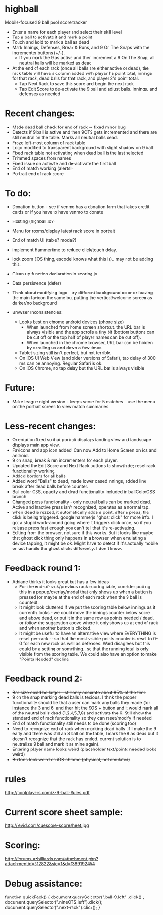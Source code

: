 # highball
Mobile-focused 9 ball pool score tracker
- Enter a name for each player and select their skill level
- Tap a ball to activate it and mark a point
- Touch and hold to mark a ball as dead
- Mark Innings, Defenses, Break & Runs, and 9 On The Snaps with the incrementer buttons (+/-).
    - If you mark the 9 as active and then increment a 9 On The Snap, all neutral balls will be marked as dead
- At the end of each rack (once all balls are either active or dead), the rack table will have a column added with player 1's point total, innings for that rack, dead balls for that rack, and player 2's point total.
    - Tap Next Rack to save this score and begin the next rack
    - Tap Edit Score to de-activate the 9 ball and adjust balls, innings, and defenses as needed

# Recent changes:
- Made dead ball check for end of rack -- fixed minor bug
- Detects if 9 ball is active and then 9OTS gets incremented and there are still neutral on the table. Marks all neutral balls dead.
- Froze left-most column of rack table
- Logo modified to transparent background with slight shadow on 9 ball
- Fixed rack table not activating when dead ball is the last selected
- Trimmed spaces from names
- Fixed issue on activate and de-activate the first ball
- End of match working (alerts!)
- Portrait end of rack score

# To do:

- Donation button - see if venmo has a donation form that takes credit cards or if you have to have venmo to donate
- Hosting (highball.io?)
- Menu for rooms/display latest rack score in portrait
- End of match UI (table? modal?)
- implement Hammertime to reduce click/touch delay.
- lock zoom (iOS thing, escodel knows what this is).. may not be adding this.
- Clean up function declaration in scoring.js
- Data persistence (defer)
- Think about modifying logo - try different background color or leaving the main favicon the same but putting the vertical/welcome screen as darker/no background
    
- Browser Inconsistencies:
    - Looks best on chrome android devices (phone size)
        - When launched from home screen shortcut, the URL bar is always visible and the app scrolls a tiny bit (bottom buttons can be cut off or the top half of player names can be cut off).
        - When launched in the chrome browser, URL bar can be hidden by scrolling up and down a few times
    - Tablet sizing still isn't perfect, but not terrible.
    - On iOS UI Web View (and older versions of Safari), tap delay of 300 ms can be annoying. Regular Safari is ok.
    - On iOS Chrome, no tap delay but the URL bar is always visible

# Future:
- Make league night version - keeps score for 5 matches... use the menu on the portrait screen to view match summaries

# Less-recent changes:
- Orientation fixed so that portrait displays landing view and landscape displays main app view.
- Favicons and app icon added. Can now Add to Home Screen on ios and android.
- 9 on snap, break & run incrementers for each player.
- Updated the Edit Score and Next Rack buttons to show/hide; reset rack functionality working.
- Added borders for all balls
- Added word "Balls" to dead, made lower cased innings, added line break after dead balls before counter.
 - Ball color CSS, opacity and dead functionality included in ballColorCSS branch
 - Changed press functionality - only neutral balls can be marked dead. Active and Inactive press isn't recognized, operates as a normal tap.
- when dead is rezzed, it automatically adds a point. after a press, the click is being triggered. google hammerjs "ghost click" for more info. I got a stupid work-around going where it triggers click once, so if you release press fast enough you can't tell  that it's re-activating.
- Editing from the browser, not sure if this works. But it looks like maybe that ghost click thing only happens in a browser, when emulating a device tapping, it might be ok. Might have to detect if it's actually mobile or just handle the ghost clicks differently. I don't know.

# Feedback round 1:
- Adriane thinks it looks great but has a few ideas:
  - For the end-of-rack/previous rack scoring table, consider putting this in a popup/overlay/modal that only shows up when a button is pressed (or maybe at the end of each rack when the 9 ball is counted).
  - It might look cluttered if we put the scoring table below innings as it currently looks - we could move the innings counter below score and above dead, or put it in the same row as points needed / dead, or follow the suggestion above where it only shows up at end of rack and when another button is clicked.
  - It might be useful to have an alternative view where EVERYTHING is reset per-rack -- so that the most visible points counter is reset to 0-0 for each new rack as well as defenses. Ward disagrees but this could be a setting or something.. so that the running total is only visible from the scoring table. We could also have an option to make "Points Needed" decline 
  
# Feedback round 2:
- ~~Ball size could be larger - still only accurate about 85% of the time~~
- 9 on the snap marking dead balls is tedious. I think the proper functionality should be that a user can mark any balls they made (for instance the 3 and 6) and then hit the 9OS + button and it would mark all of the neutral balls dead (1,2,4,5,7,8) and activate the 9. Still show the standard end of rack functionality so they can reset/modify if needed
- End of match functionality still needs to be done (scoring too)
- Need to recognize end of rack when marking dead balls (if I make the 9 early and there was still an 8 ball on the table, I mark the 8 as dead but it doesn't recognize that the rack has ended. current solution is to neutralize 9 ball and mark it as mine again).
- Entering player name looks weird (placeholder text/points needed looks weird)
- ~~Buttons look weird on iOS chrome (physical, not emulated)~~




# rules
http://poolplayers.com/8-9-ball-Rules.pdf

# Current score sheet sample:
http://levid.com/cuescore-scoresheet.jpg

# Scoring:
http://forums.azbilliards.com/attachment.php?attachmentid=312822&stc=1&d=1389192454


# Debug assistance:
function quickRack() {
document.querySelector(".ball-9.left").click() ;
document.querySelector(".nineOTS.left").click();
document.querySelector(".next-rack").click();
}
